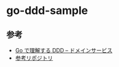 # go-ddd-sample

## 参考
- [Go で理解する DDD – ドメインサービス](https://taisablog.com/archives/go-ddd-domain-service)
- [参考リポジトリ](https://github.com/taisa831/go-ddd)
